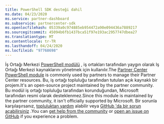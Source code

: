 ```yaml
---
title: PowerShell SDK desteği dahil
ms.date: 04/23/2020
ms.service: partner-dashboard
ms.subservice: partnercenter-sdk
ms.openlocfilehash: 05339a0c974885eb954472a90e094436a7889217
ms.sourcegitcommit: 45094b6fb1437bca51f97e193ac2957747dbea27
ms.translationtype: MT
ms.contentlocale: tr-TR
ms.lasthandoff: 04/24/2020
ms.locfileid: "97768698"
---
```

<span data-ttu-id="c35f8-102">İş Ortağı Merkezi [PowerShell modülü](https://github.com/microsoft/partner-center-powershell/) , iş ortakları tarafından yaygın olarak Iş Ortağı Merkezi kaynaklarını yönetmek için kullanılır.</span><span class="sxs-lookup"><span data-stu-id="c35f8-102">The [Partner Center PowerShell module](https://github.com/microsoft/partner-center-powershell/) is commonly used by partners to manage their Partner Center resources.</span></span> <span data-ttu-id="c35f8-103">Bu, iş ortağı topluluğu tarafından tutulan açık kaynaklı bir projem.</span><span class="sxs-lookup"><span data-stu-id="c35f8-103">It's an open-source project maintained by the partner community.</span></span> <span data-ttu-id="c35f8-104">Bu modül iş ortağı topluluğu tarafından korunduğundan, Microsoft tarafından resmi olarak desteklenmez.</span><span class="sxs-lookup"><span data-stu-id="c35f8-104">Since this module is maintained by the partner community, it isn't officially supported by Microsoft.</span></span> <span data-ttu-id="c35f8-105">Bir sorunla karşılaşırsanız, [topluluktan yardım](https://stackoverflow.com/questions/tagged/partner+center) alabilir veya [GitHub 'da bir sorun açabilirsiniz](https://github.com/microsoft/partner-center-powershell/issues) .</span><span class="sxs-lookup"><span data-stu-id="c35f8-105">You can [get help from the community](https://stackoverflow.com/questions/tagged/partner+center) or [open an issue on GitHub](https://github.com/microsoft/partner-center-powershell/issues) if you experience a problem.</span></span>
